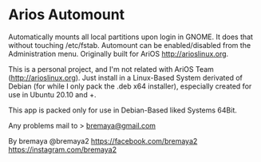 # Arios Automount
Automatically mounts all local partitions upon login in GNOME. It does that without touching /etc/fstab. Automount can be enabled/disabled from the Administration menu. Originally built for AriOS http://arioslinux.org.

This is a personal project, and I'm not related with AriOS Team (http://arioslinux.org). Just install in a Linux-Based System derivated of Debian (for while I only pack the .deb x64 installer), especially created for use in Ubuntu 20.10 and +.

This app is packed only for use in Debian-Based liked Systems 64Bit.

Any problems mail to > bremaya@gmail.com

By bremaya @bremaya2 https://facebook.com/bremaya2 https://instagram.com/bremaya2
